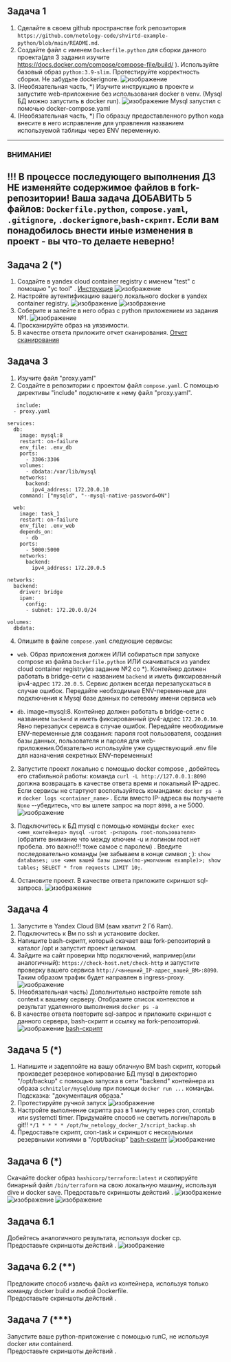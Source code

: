## Задача 1
1. Сделайте в своем github пространстве fork репозитория ```https://github.com/netology-code/shvirtd-example-python/blob/main/README.md```.   
2. Создайте файл с именем ```Dockerfile.python``` для сборки данного проекта(для 3 задания изучите https://docs.docker.com/compose/compose-file/build/ ). Используйте базовый образ ```python:3.9-slim```. Протестируйте корректность сборки. Не забудьте dockerignore.
   ![изображение](https://github.com/stepynin-georgy/hw_netology_docker_2/blob/main/images/Screenshot_6.png)
4. (Необязательная часть, *) Изучите инструкцию в проекте и запустите web-приложение без использования docker в venv. (Mysql БД можно запустить в docker run).
   ![изображение](https://github.com/stepynin-georgy/hw_netology_docker_2/blob/main/images/Screenshot_4.png)
   Mysql запустил с помочью docker-compose.yaml
6. (Необязательная часть, *) По образцу предоставленного python кода внесите в него исправление для управления названием используемой таблицы через ENV переменную.
---
### ВНИМАНИЕ!
!!! В процессе последующего выполнения ДЗ НЕ изменяйте содержимое файлов в fork-репозитории! Ваша задача ДОБАВИТЬ 5 файлов: ```Dockerfile.python```, ```compose.yaml```, ```.gitignore```, ```.dockerignore```,```bash-скрипт```. Если вам понадобилось внести иные изменения в проект - вы что-то делаете неверно!
---

## Задача 2 (*)
1. Создайте в yandex cloud container registry с именем "test" с помощью "yc tool" . [Инструкция](https://cloud.yandex.ru/ru/docs/container-registry/quickstart/?from=int-console-help)
   ![изображение](https://github.com/stepynin-georgy/hw_netology_docker_2/blob/main/images/Screenshot_10.png)
3. Настройте аутентификацию вашего локального docker в yandex container registry.
   ![изображение](https://github.com/stepynin-georgy/hw_netology_docker_2/blob/main/images/Screenshot_12.png)
   ![изображение](https://github.com/stepynin-georgy/hw_netology_docker_2/blob/main/images/Screenshot_13.png)
5. Соберите и залейте в него образ с python приложением из задания №1.
   ![изображение](https://github.com/stepynin-georgy/hw_netology_docker_2/blob/main/images/Screenshot_14.png)
6. Просканируйте образ на уязвимости.
7. В качестве ответа приложите отчет сканирования.
   [Отчет сканирования](https://github.com/stepynin-georgy/hw_netology_docker_2/blob/main/vulnerabilities.csv)

## Задача 3
1. Изучите файл "proxy.yaml"
2. Создайте в репозитории с проектом файл ```compose.yaml```. С помощью директивы "include" подключите к нему файл "proxy.yaml".
   
```
   include:
  - proxy.yaml

services:
  db:
    image: mysql:8
    restart: on-failure
    env_file: .env_db
    ports:
      - 3306:3306
    volumes:
      - dbdata:/var/lib/mysql
    networks:
      backend:
        ipv4_address: 172.20.0.10
    command: ["mysqld", "--mysql-native-password=ON"]

  web:
    image: task_1
    restart: on-failure
    env_file: .env_web
    depends_on:
      - db
    ports:
      - 5000:5000
    networks:
      backend:
        ipv4_address: 172.20.0.5

networks:
  backend:
    driver: bridge
    ipam:
      config:
      - subnet: 172.20.0.0/24

volumes:
  dbdata:
```

4. Опишите в файле ```compose.yaml``` следующие сервисы: 

- ```web```. Образ приложения должен ИЛИ собираться при запуске compose из файла ```Dockerfile.python``` ИЛИ скачиваться из yandex cloud container registry(из задание №2 со *). Контейнер должен работать в bridge-сети с названием ```backend``` и иметь фиксированный ipv4-адрес ```172.20.0.5```. Сервис должен всегда перезапускаться в случае ошибок.
Передайте необходимые ENV-переменные для подключения к Mysql базе данных по сетевому имени сервиса ```web``` 

- ```db```. image=mysql:8. Контейнер должен работать в bridge-сети с названием ```backend``` и иметь фиксированный ipv4-адрес ```172.20.0.10```. Явно перезапуск сервиса в случае ошибок. Передайте необходимые ENV-переменные для создания: пароля root пользователя, создания базы данных, пользователя и пароля для web-приложения.Обязательно используйте уже существующий .env file для назначения секретных ENV-переменных!

2. Запустите проект локально с помощью docker compose , добейтесь его стабильной работы: команда ```curl -L http://127.0.0.1:8090``` должна возвращать в качестве ответа время и локальный IP-адрес. Если сервисы не стартуют воспользуйтесь командами: ```docker ps -a ``` и ```docker logs <container_name>``` . Если вместо IP-адреса вы получаете ```None``` --убедитесь, что вы шлете запрос на порт ```8090```, а не 5000.
   ![изображение](https://github.com/stepynin-georgy/hw_netology_docker_2/blob/main/images/Screenshot_16.png)

5. Подключитесь к БД mysql с помощью команды ```docker exec <имя_контейнера> mysql -uroot -p<пароль root-пользователя>```(обратите внимание что между ключем -u и логином root нет пробела. это важно!!! тоже самое с паролем) . Введите последовательно команды (не забываем в конце символ ; ): ```show databases; use <имя вашей базы данных(по-умолчанию example)>; show tables; SELECT * from requests LIMIT 10;```.

7. Остановите проект. В качестве ответа приложите скриншот sql-запроса.
   ![изображение](https://github.com/stepynin-georgy/hw_netology_docker_2/blob/main/images/Screenshot_17.png)

## Задача 4
1. Запустите в Yandex Cloud ВМ (вам хватит 2 Гб Ram).
2. Подключитесь к Вм по ssh и установите docker.
3. Напишите bash-скрипт, который скачает ваш fork-репозиторий в каталог /opt и запустит проект целиком.
4. Зайдите на сайт проверки http подключений, например(или аналогичный): ```https://check-host.net/check-http``` и запустите проверку вашего сервиса ```http://<внешний_IP-адрес_вашей_ВМ>:8090```. Таким образом трафик будет направлен в ingress-proxy.
   ![изображение](https://github.com/stepynin-georgy/hw_netology_docker_2/blob/main/images/Screenshot_20.png)
6. (Необязательная часть) Дополнительно настройте remote ssh context к вашему серверу. Отобразите список контекстов и результат удаленного выполнения ```docker ps -a```
7. В качестве ответа повторите  sql-запрос и приложите скриншот с данного сервера, bash-скрипт и ссылку на fork-репозиторий.
   ![изображение](https://github.com/stepynin-georgy/hw_netology_docker_2/blob/main/images/Screenshot_18.png)
   [bash-скрипт](https://github.com/stepynin-georgy/hw_netology_docker_2/blob/main/script.sh)

## Задача 5 (*)
1. Напишите и задеплойте на вашу облачную ВМ bash скрипт, который произведет резервное копирование БД mysql в директорию "/opt/backup" с помощью запуска в сети "backend" контейнера из образа ```schnitzler/mysqldump``` при помощи ```docker run ...``` команды. Подсказка: "документация образа."
2. Протестируйте ручной запуск
   ![изображение](https://github.com/stepynin-georgy/hw_netology_docker_2/blob/main/images/Screenshot_21.png)
4. Настройте выполнение скрипта раз в 1 минуту через cron, crontab или systemctl timer. Придумайте способ не светить логин/пароль в git!!
   ```*/1 * * * * /opt/hw_netology_docker_2/script_backup.sh```
6. Предоставьте скрипт, cron-task и скриншот с несколькими резервными копиями в "/opt/backup"
   [bash-скрипт](https://github.com/stepynin-georgy/hw_netology_docker_2/blob/main/script_backup.sh)
   ![изображение](https://github.com/stepynin-georgy/hw_netology_docker_2/blob/main/images/Screenshot_23.png)

## Задача 6 (*)
Скачайте docker образ ```hashicorp/terraform:latest``` и скопируйте бинарный файл ```/bin/terraform``` на свою локальную машину, используя dive и docker save.
Предоставьте скриншоты  действий .
![изображение](https://github.com/stepynin-georgy/hw_netology_docker_2/blob/main/images/Screenshot_24.png)
![изображение](https://github.com/stepynin-georgy/hw_netology_docker_2/blob/main/images/Screenshot_25.png)
![изображение](https://github.com/stepynin-georgy/hw_netology_docker_2/blob/main/images/Screenshot_26.png)

## Задача 6.1
Добейтесь аналогичного результата, используя docker cp.  
Предоставьте скриншоты  действий .
![изображение](https://github.com/stepynin-georgy/hw_netology_docker_2/blob/main/images/Screenshot_28.png)

## Задача 6.2 (**)
Предложите способ извлечь файл из контейнера, используя только команду docker build и любой Dockerfile.  
Предоставьте скриншоты  действий .

## Задача 7 (***)
Запустите ваше python-приложение с помощью runC, не используя docker или containerd.  
Предоставьте скриншоты  действий .
